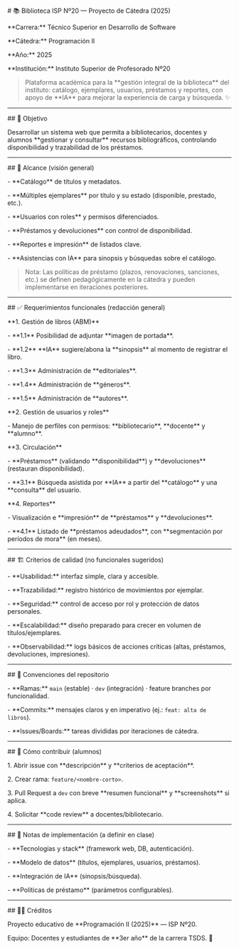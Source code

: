 \# 📚 Biblioteca ISP Nº20 — Proyecto de Cátedra (2025)



\*\*Carrera:\*\* Técnico Superior en Desarrollo de Software  

\*\*Cátedra:\*\* Programación II  

\*\*Año:\*\* 2025  

\*\*Institución:\*\* Instituto Superior de Profesorado Nº20



> Plataforma académica para la \*\*gestión integral de la biblioteca\*\* del instituto: catálogo, ejemplares, usuarios, préstamos y reportes, con apoyo de \*\*IA\*\* para mejorar la experiencia de carga y búsqueda. ✨



---



\## 🎯 Objetivo

Desarrollar un sistema web que permita a bibliotecarios, docentes y alumnos \*\*gestionar y consultar\*\* recursos bibliográficos, controlando disponibilidad y trazabilidad de los préstamos.



---



\## 🧩 Alcance (visión general)

\- \*\*Catálogo\*\* de títulos y metadatos.

\- \*\*Múltiples ejemplares\*\* por título y su estado (disponible, prestado, etc.).

\- \*\*Usuarios con roles\*\* y permisos diferenciados.

\- \*\*Préstamos y devoluciones\*\* con control de disponibilidad.

\- \*\*Reportes e impresión\*\* de listados clave.

\- \*\*Asistencias con IA\*\* para sinopsis y búsquedas sobre el catálogo.



> Nota: Las políticas de préstamo (plazos, renovaciones, sanciones, etc.) se definen pedagógicamente en la cátedra y pueden implementarse en iteraciones posteriores.



---



\## ✅ Requerimientos funcionales (redacción general)



\*\*1. Gestión de libros (ABM)\*\*

\- \*\*1.1\*\* Posibilidad de adjuntar \*\*imagen de portada\*\*.

\- \*\*1.2\*\* \*\*IA\*\* sugiere/abona la \*\*sinopsis\*\* al momento de registrar el libro.

\- \*\*1.3\*\* Administración de \*\*editoriales\*\*.

\- \*\*1.4\*\* Administración de \*\*géneros\*\*.

\- \*\*1.5\*\* Administración de \*\*autores\*\*.



\*\*2. Gestión de usuarios y roles\*\*

\- Manejo de perfiles con permisos: \*\*bibliotecario\*\*, \*\*docente\*\* y \*\*alumno\*\*.



\*\*3. Circulación\*\*

\- \*\*Préstamos\*\* (validando \*\*disponibilidad\*\*) y \*\*devoluciones\*\* (restauran disponibilidad).

\- \*\*3.1\*\* Búsqueda asistida por \*\*IA\*\* a partir del \*\*catálogo\*\* y una \*\*consulta\*\* del usuario.



\*\*4. Reportes\*\*

\- Visualización e \*\*impresión\*\* de \*\*préstamos\*\* y \*\*devoluciones\*\*.

\- \*\*4.1\*\* Listado de \*\*préstamos adeudados\*\*, con \*\*segmentación por períodos de mora\*\* (en meses).



---



\## 🏗️ Criterios de calidad (no funcionales sugeridos)

\- \*\*Usabilidad:\*\* interfaz simple, clara y accesible.

\- \*\*Trazabilidad:\*\* registro histórico de movimientos por ejemplar.

\- \*\*Seguridad:\*\* control de acceso por rol y protección de datos personales.

\- \*\*Escalabilidad:\*\* diseño preparado para crecer en volumen de títulos/ejemplares.

\- \*\*Observabilidad:\*\* logs básicos de acciones críticas (altas, préstamos, devoluciones, impresiones).



---



\## 🔖 Convenciones del repositorio

\- \*\*Ramas:\*\* `main` (estable) · `dev` (integración) · feature branches por funcionalidad.

\- \*\*Commits:\*\* mensajes claros y en imperativo (ej.: `feat: alta de libros`).

\- \*\*Issues/Boards:\*\* tareas divididas por iteraciones de cátedra.



---



\## 🚀 Cómo contribuir (alumnos)

1\. Abrir issue con \*\*descripción\*\* y \*\*criterios de aceptación\*\*.

2\. Crear rama: `feature/<nombre-corto>`.

3\. Pull Request a `dev` con breve \*\*resumen funcional\*\* y \*\*screenshots\*\* si aplica.

4\. Solicitar \*\*code review\*\* a docentes/bibliotecario.



---



\## 📌 Notas de implementación (a definir en clase)

\- \*\*Tecnologías y stack\*\* (framework web, DB, autenticación).

\- \*\*Modelo de datos\*\* (títulos, ejemplares, usuarios, préstamos).

\- \*\*Integración de IA\*\* (sinopsis/búsqueda).

\- \*\*Políticas de préstamo\*\* (parámetros configurables).



---



\## 🧑‍🏫 Créditos

Proyecto educativo de \*\*Programación II (2025)\*\* — ISP Nº20.  

Equipo: Docentes y estudiantes de \*\*3er año\*\* de la carrera TSDS. 💙


